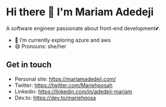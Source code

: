# Hi there 👋 I'm Mariam Adedeji
A software engineer passionate about front-end development💕.

- 🌱 I’m currently exploring azure and aws
- 😄 Pronouns: she/her
<!-- - 👯 I’m looking to collaborate on ... -->
<!-- - 🔭 I’m currently working on ... -->
<!-- - ⚡ Fun fact: ... -->

## Get in touch
- Personal site: https://mariamadedeji.com/
- Twitter: https://twitter.com/Mariehposah
- Linkedin: https://linkedin.com/in/adedeji-mariam
- Dev.to: https://dev.to/mariehposa